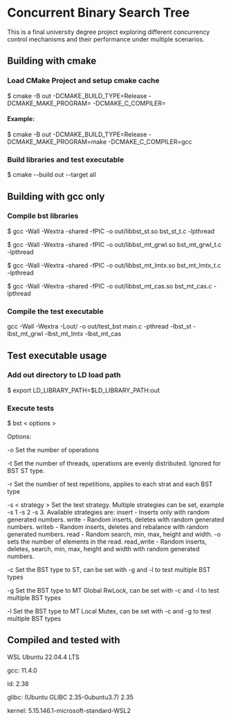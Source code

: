 # Concurrent Binary Search Tree

This is a final university degree project exploring different concurrency control mechanisms and their performance under
multiple scenarios.

## Building with cmake

### Load CMake Project and setup cmake cache

$ cmake -B out -DCMAKE_BUILD_TYPE=Release -DCMAKE_MAKE_PROGRAM=<yourmakegen> -DCMAKE_C_COMPILER=<yourccompiler>

#### Example:

$ cmake -B out -DCMAKE_BUILD_TYPE=Release -DCMAKE_MAKE_PROGRAM=make -DCMAKE_C_COMPILER=gcc

### Build libraries and test executable

$ cmake --build out --target all

## Building with gcc only

### Compile bst libraries

$ gcc -Wall -Wextra -shared -fPIC -o out/libbst_st.so bst_st_t.c -lpthread

$ gcc -Wall -Wextra -shared -fPIC -o out/libbst_mt_grwl.so bst_mt_grwl_t.c -lpthread

$ gcc -Wall -Wextra -shared -fPIC -o out/libbst_mt_lmtx.so bst_mt_lmtx_t.c -lpthread

$ gcc -Wall -Wextra -shared -fPIC -o out/libbst_mt_cas.so bst_mt_cas.c -lpthread

### Compile the test executable

gcc -Wall -Wextra -Lout/ -o out/test_bst main.c -pthread -lbst_st -lbst_mt_grwl -lbst_mt_lmtx -lbst_mt_cas

## Test executable usage

### Add out directory to LD load path

$ export LD_LIBRARY_PATH=$LD_LIBRARY_PATH:out

### Execute tests
$ bst < options >

Options:

-o Set the number of operations

-t Set the number of threads, operations are evenly distributed. Ignored for BST ST type.

-r Set the number of test repetitions, applies to each strat and each BST type

-s < strategy > Set the test strategy. Multiple strategies can be set, example -s 1 -s 2 -s 3. Available strategies are:
   insert     - Inserts only with random generated numbers.
   write      - Random inserts, deletes with random generated numbers.
   writeb     - Random inserts, deletes and rebalance with random generated numbers.
   read       - Random search, min, max, height and width. -o sets the number of elements in the read.
   read_write - Random inserts, deletes, search, min, max, height and width with random generated numbers.

-c Set the BST type to ST, can be set with -g and -l to test multiple BST types

-g Set the BST type to MT Global RwLock, can be set with -c and -l to test multiple BST types

-l Set the BST type to MT Local Mutex, can be set with -c and -g to test multiple BST types


## Compiled and tested with
WSL Ubuntu 22.04.4 LTS

gcc: 11.4.0

ld: 2.38

glibc: (Ubuntu GLIBC 2.35-0ubuntu3.7) 2.35

kernel: 5.15.146.1-microsoft-standard-WSL2

